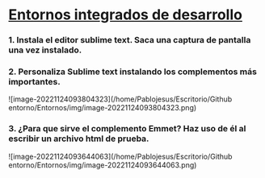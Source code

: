 # [Entornos integrados de desarrollo](http://jamj2000.github.io/entornosdesarrollo/2/actividades#indice)

 ### 1. Instala el editor sublime text. Saca una captura de pantalla una vez instalado.



 ### 2. Personaliza Sublime text instalando los complementos más importantes. 

![image-20221124093804323](/home/Pablojesus/Escritorio/Github entorno/Entornos/img/image-20221124093804323.png)

 ### 3. ¿Para que sirve el complemento **Emmet**? Haz uso de él al escribir un archivo html de prueba.

![image-20221124093644063](/home/Pablojesus/Escritorio/Github entorno/Entornos/img/image-20221124093644063.png)